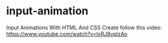 # input-animation
Input Animations With HTML And CSS
Create follow this video:
https://www.youtube.com/watch?v=IxRJ8vplzAo
